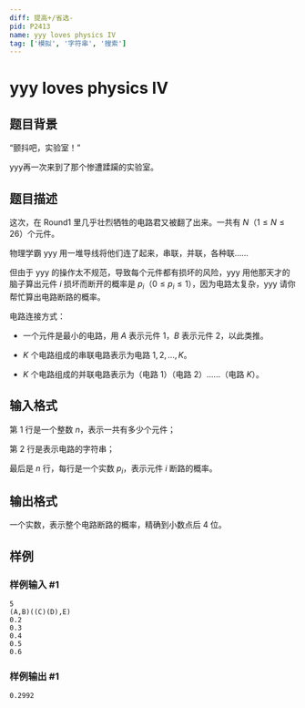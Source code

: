 ```yaml
---
diff: 提高+/省选-
pid: P2413
name: yyy loves physics IV
tag: ['模拟', '字符串', '搜索']
---
```

# yyy loves physics IV
## 题目背景

“颤抖吧，实验室！”

yyy再一次来到了那个惨遭蹂躏的实验室。

## 题目描述

这次，在 Round1 里几乎壮烈牺牲的电路君又被翻了出来。一共有 $N$（$1 \le N \le 26$）个元件。

物理学霸 yyy 用一堆导线将他们连了起来，串联，并联，各种联……

但由于 yyy 的操作太不规范，导致每个元件都有损坏的风险，yyy 用他那天才的脑子算出元件 $i$ 损坏而断开的概率是 $p_i$（$0 \le p_i \le 1$），因为电路太复杂，yyy 请你帮忙算出电路断路的概率。

电路连接方式：

- 一个元件是最小的电路，用 $A$ 表示元件 $1$，$B$ 表示元件 $2$，以此类推。

- $K$ 个电路组成的串联电路表示为电路 $1,2,\dots,K$。

- $K$ 个电路组成的并联电路表示为（电路 $1$）（电路 $2$）......（电路 $K$）。
## 输入格式

第 $1$ 行是一个整数 $n$，表示一共有多少个元件；

第 $2$ 行是表示电路的字符串；

最后是 $n$ 行，每行是一个实数 $p_i$，表示元件 $i$ 断路的概率。
## 输出格式

一个实数，表示整个电路断路的概率，精确到小数点后 $4$ 位。
## 样例

### 样例输入 #1
```
5                            
(A,B)((C)(D),E)
0.2
0.3
0.4
0.5
0.6
```
### 样例输出 #1
```
0.2992
```
